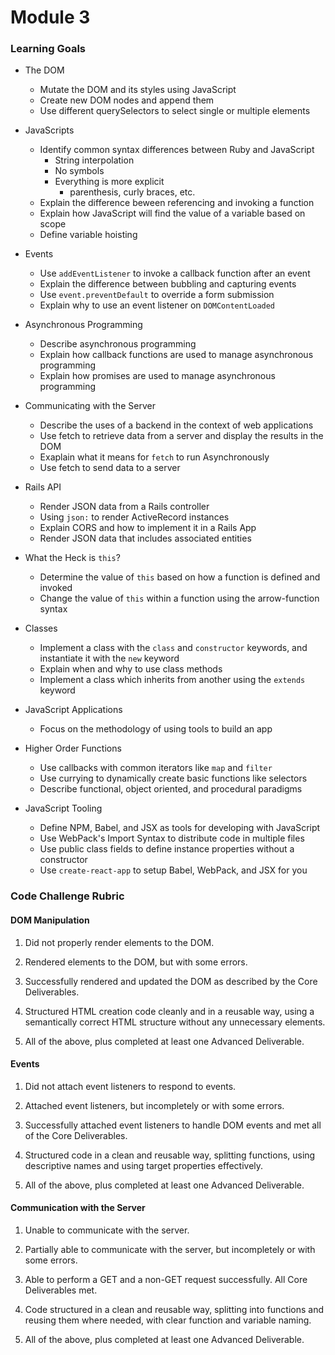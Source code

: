 # Module 3

### Learning Goals

- The DOM
  - Mutate the DOM and its styles using JavaScript
  - Create new DOM nodes and append them
  - Use different querySelectors to select single or multiple elements

- JavaScripts
  - Identify common syntax differences between Ruby and JavaScript
    - String interpolation
    - No symbols
    - Everything is more explicit
      - parenthesis, curly braces, etc.
  - Explain the difference beween referencing and invoking a function
  - Explain how JavaScript will find the value of a variable based on scope
  - Define variable hoisting

- Events
  - Use `addEventListener` to invoke a callback function after an event
  - Explain the difference between bubbling and capturing events
  - Use `event.preventDefault` to override a form submission
  - Explain why to use an event listener on `DOMContentLoaded`
- Asynchronous Programming
  - Describe asynchronous programming
  - Explain how callback functions are used to manage asynchronous programming
  - Explain how promises are used to manage asynchronous programming
- Communicating with the Server
  - Describe the uses of a backend in the context of web applications
  - Use fetch to retrieve data from a server and display the results in the DOM
  - Exaplain what it means for `fetch` to run Asynchronously
  - Use fetch to send data to a server
- Rails API
  - Render JSON data from a Rails controller
  - Using `json:` to render ActiveRecord instances
  - Explain CORS and how to implement it in a Rails App
  - Render JSON data that includes associated entities
- What the Heck is `this`?
  - Determine the value of `this` based on how a function is defined and invoked
  - Change the value of `this` within a function using the arrow-function syntax
- Classes
  - Implement a class with the `class` and `constructor` keywords, and instantiate it with the `new` keyword
  - Explain when and why to use class methods
  - Implement a class which inherits from another using the `extends` keyword
- JavaScript Applications
  - Focus on the methodology of using tools to build an app
- Higher Order Functions
  - Use callbacks with common iterators like `map` and `filter`
  - Use currying to dynamically create basic functions like selectors
  - Describe functional, object oriented, and procedural paradigms
- JavaScript Tooling
  - Define NPM, Babel, and JSX as tools for developing with JavaScript
  - Use WebPack's Import Syntax to distribute code in multiple files
  - Use public class fields to define instance properties without a constructor
  - Use `create-react-app` to setup Babel, WebPack, and JSX for you


### Code Challenge Rubric

#### DOM Manipulation

1. Did not properly render elements to the DOM.

2. Rendered elements to the DOM, but with some errors.

3. Successfully rendered and updated the DOM as described by the Core Deliverables.

4. Structured HTML creation code cleanly and in a reusable way, using a semantically correct HTML structure without any unnecessary elements.

5. All of the above, plus completed at least one Advanced Deliverable.

#### Events

1. Did not attach event listeners to respond to events.

2. Attached event listeners, but incompletely or with some errors.

3. Successfully attached event listeners to handle DOM events and met all of the Core Deliverables.

4. Structured code in a clean and reusable way, splitting functions, using descriptive names and using target properties effectively.

5. All of the above, plus completed at least one Advanced Deliverable.

#### Communication with the Server

1. Unable to communicate with the server.

2. Partially able to communicate with the server, but incompletely or with some errors.

3. Able to perform a GET and a non-GET request successfully. All Core Deliverables met.

4. Code structured in a clean and reusable way, splitting into functions and reusing them where needed, with clear function and variable naming.

5. All of the above, plus completed at least one Advanced Deliverable.
